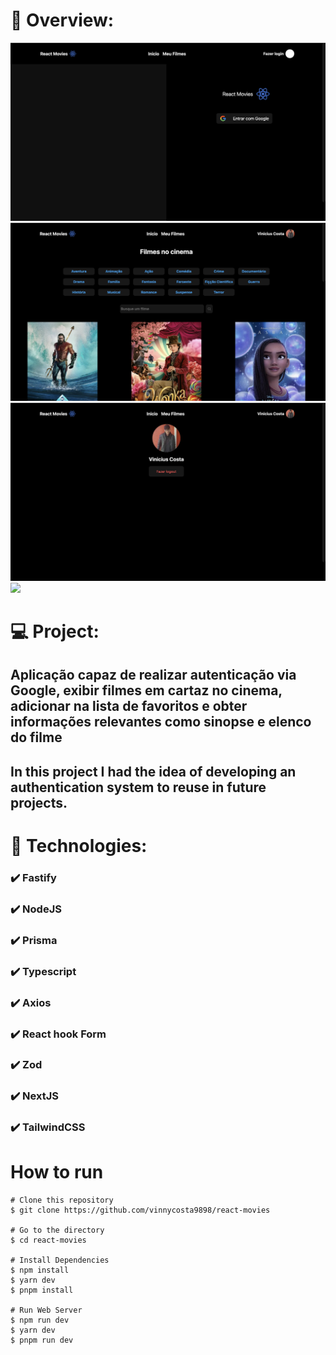 # 📸 Overview:

![](.github/photo1.png)
![](.github/photo2.png)
![](.github/photo3.png)
![](.github/photo4.png)

# 💻 Project:

## Aplicação capaz de realizar autenticação via Google, exibir filmes em cartaz no cinema, adicionar na lista de favoritos e obter informações relevantes como sinopse e elenco do filme

## In this project I had the idea of developing an authentication system to reuse in future projects.

# 🚀 Technologies:

### ✔️ Fastify

### ✔️ NodeJS

### ✔️ Prisma

### ✔️ Typescript

### ✔️ Axios

### ✔️ React hook Form

### ✔️ Zod

### ✔️ NextJS

### ✔️ TailwindCSS

# How to run

```
# Clone this repository
$ git clone https://github.com/vinnycosta9898/react-movies

# Go to the directory
$ cd react-movies

# Install Dependencies
$ npm install
$ yarn dev
$ pnpm install

# Run Web Server
$ npm run dev
$ yarn dev
$ pnpm run dev
```
